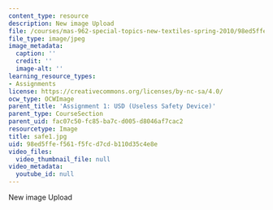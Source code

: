 ```yaml
---
content_type: resource
description: New image Upload
file: /courses/mas-962-special-topics-new-textiles-spring-2010/98ed5ffef561f5fcd7cdb110d35c4e8e_safe1.jpg
file_type: image/jpeg
image_metadata:
  caption: ''
  credit: ''
  image-alt: ''
learning_resource_types:
- Assignments
license: https://creativecommons.org/licenses/by-nc-sa/4.0/
ocw_type: OCWImage
parent_title: 'Assignment 1: USD (Useless Safety Device)'
parent_type: CourseSection
parent_uid: fac07c50-fc85-ba7c-d005-d8046af7cac2
resourcetype: Image
title: safe1.jpg
uid: 98ed5ffe-f561-f5fc-d7cd-b110d35c4e8e
video_files:
  video_thumbnail_file: null
video_metadata:
  youtube_id: null
---
```

New image Upload